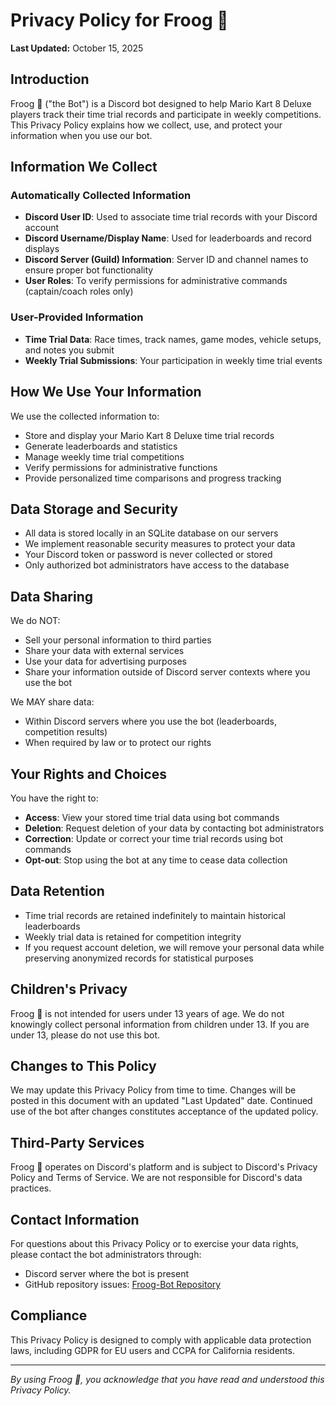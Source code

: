 # Privacy Policy for Froog 🐸

**Last Updated:** October 15, 2025

## Introduction

Froog 🐸 ("the Bot") is a Discord bot designed to help Mario Kart 8 Deluxe players track their time trial records and participate in weekly competitions. This Privacy Policy explains how we collect, use, and protect your information when you use our bot.

## Information We Collect

### Automatically Collected Information
- **Discord User ID**: Used to associate time trial records with your Discord account
- **Discord Username/Display Name**: Used for leaderboards and record displays
- **Discord Server (Guild) Information**: Server ID and channel names to ensure proper bot functionality
- **User Roles**: To verify permissions for administrative commands (captain/coach roles only)

### User-Provided Information
- **Time Trial Data**: Race times, track names, game modes, vehicle setups, and notes you submit
- **Weekly Trial Submissions**: Your participation in weekly time trial events

## How We Use Your Information

We use the collected information to:
- Store and display your Mario Kart 8 Deluxe time trial records
- Generate leaderboards and statistics
- Manage weekly time trial competitions
- Verify permissions for administrative functions
- Provide personalized time comparisons and progress tracking

## Data Storage and Security

- All data is stored locally in an SQLite database on our servers
- We implement reasonable security measures to protect your data
- Your Discord token or password is never collected or stored
- Only authorized bot administrators have access to the database

## Data Sharing

We do NOT:
- Sell your personal information to third parties
- Share your data with external services
- Use your data for advertising purposes
- Share your information outside of Discord server contexts where you use the bot

We MAY share data:
- Within Discord servers where you use the bot (leaderboards, competition results)
- When required by law or to protect our rights

## Your Rights and Choices

You have the right to:
- **Access**: View your stored time trial data using bot commands
- **Deletion**: Request deletion of your data by contacting bot administrators
- **Correction**: Update or correct your time trial records using bot commands
- **Opt-out**: Stop using the bot at any time to cease data collection

## Data Retention

- Time trial records are retained indefinitely to maintain historical leaderboards
- Weekly trial data is retained for competition integrity
- If you request account deletion, we will remove your personal data while preserving anonymized records for statistical purposes

## Children's Privacy

Froog 🐸 is not intended for users under 13 years of age. We do not knowingly collect personal information from children under 13. If you are under 13, please do not use this bot.

## Changes to This Policy

We may update this Privacy Policy from time to time. Changes will be posted in this document with an updated "Last Updated" date. Continued use of the bot after changes constitutes acceptance of the updated policy.

## Third-Party Services

Froog 🐸 operates on Discord's platform and is subject to Discord's Privacy Policy and Terms of Service. We are not responsible for Discord's data practices.

## Contact Information

For questions about this Privacy Policy or to exercise your data rights, please contact the bot administrators through:
- Discord server where the bot is present
- GitHub repository issues: [Froog-Bot Repository](https://github.com/AidenBrisendine/Froog-Bot)

## Compliance

This Privacy Policy is designed to comply with applicable data protection laws, including GDPR for EU users and CCPA for California residents.

---

*By using Froog 🐸, you acknowledge that you have read and understood this Privacy Policy.*